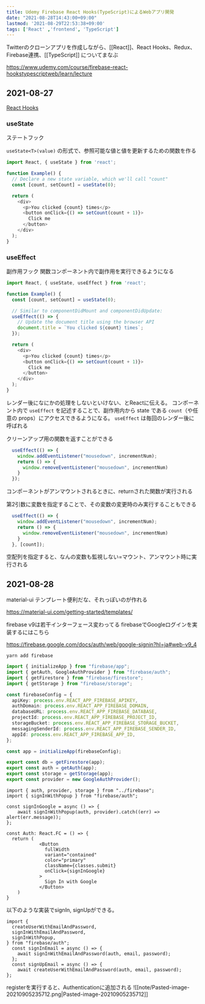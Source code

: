 ```yaml
---
title: Udemy Firebase React Hooks(TypeScript)によるWebアプリ開発
date: "2021-08-28T14:43:00+09:00"
lastmod: '2021-08-29T22:53:38+09:00'
tags: ['React' ,'frontend', 'TypeScript']
---
```



Twitterのクローンアプリを作成しながら、[[React]]、React Hooks、Redux、Firebase連携、[[TypeScript]] についてまなぶ

<https://www.udemy.com/course/firebase-react-hookstypescriptweb/learn/lecture>

## 2021-08-27

[React Hooks](https://ja.reactjs.org/docs/hooks-overview.html)

### useState

ステートフック

`useState<T>(value)` の形式で、参照可能な値と値を更新するための関数を作る

```typescript
import React, { useState } from 'react';

function Example() {
  // Declare a new state variable, which we'll call "count"
  const [count, setCount] = useState(0);

  return (
    <div>
      <p>You clicked {count} times</p>
      <button onClick={() => setCount(count + 1)}>
        Click me
      </button>
    </div>
  );
}
```

### useEffect

副作用フック  関数コンポーネント内で副作用を実行できるようになる

```typescript
import React, { useState, useEffect } from 'react';

function Example() {
  const [count, setCount] = useState(0);

  // Similar to componentDidMount and componentDidUpdate:
  useEffect(() => {
    // Update the document title using the browser API
    document.title = `You clicked ${count} times`;
  });

  return (
    <div>
      <p>You clicked {count} times</p>
      <button onClick={() => setCount(count + 1)}>
        Click me
      </button>
    </div>
  );
}

```

レンダー後になにかの処理をしないといけない、とReactに伝える。
コンポーネント内で `useEffect` を記述することで、副作用内から state である `count`（や任意の props）にアクセスできるようになる。
`useEffect` は毎回のレンダー後に呼ばれる

クリーンアップ用の関数を返すことができる

```typescript
  useEffect(() => {
    window.addEventListener("mousedown", incrementNum);
    return () => {
      window.removeEventListener("mousedown", incrementNum)
    }
  });
```

コンポーネントがアンマウントされるときに、returnされた関数が実行される

第2引数に変数を指定することで、その変数の変更時のみ実行することもできる

```typescript
  useEffect(() => {
    window.addEventListener("mousedown", incrementNum);
    return () => {
      window.removeEventListener("mousedown", incrementNum)
    }
  }, [count]);
```

空配列を指定すると、なんの変数も監視しない=マウント、アンマウント時に実行される

## 2021-08-28

material-ui テンプレート便利だな、それっぽいのが作れる

<https://material-ui.com/getting-started/templates/>

firebase v9は若干インターフェース変わってる
firebaseでGoogleログインを実装するにはこちら

<https://firebase.google.com/docs/auth/web/google-signin?hl=ja#web-v9_4>

```shell
yarn add firebase
```

```typescript:firebase.ts
import { initializeApp } from "firebase/app";
import { getAuth, GoogleAuthProvider } from "firebase/auth";
import { getFirestore } from "firebase/firestore";
import { getStorage } from "firebase/storage";

const firebaseConfig = {
  apiKey: process.env.REACT_APP_FIREBASE_APIKEY,
  authDomain: process.env.REACT_APP_FIREBASE_DOMAIN,
  databaseURL: process.env.REACT_APP_FIREBASE_DATABASE,
  projectId: process.env.REACT_APP_FIREBASE_PROJECT_ID,
  storageBucket: process.env.REACT_APP_FIREBASE_STORAGE_BUCKET,
  messagingSenderId: process.env.REACT_APP_FIREBASE_SENDER_ID,
  appId: process.env.REACT_APP_FIREBASE_APP_ID,
};

const app = initializeApp(firebaseConfig);

export const db = getFirestore(app);
export const auth = getAuth(app);
export const storage = getStorage(app);
export const provider = new GoogleAuthProvider();

```

```typescript:Auth.tsx
import { auth, provider, storage } from "../firebase";
import { signInWithPopup } from "firebase/auth";

const signInGoogle = async () => {
    await signInWithPopup(auth, provider).catch((err) => alert(err.message));
};

const Auth: React.FC = () => {
  return (
            <Button
              fullWidth
              variant="contained"
              color="primary"
              className={classes.submit}
              onClick={signInGoogle}
            >
              Sign In with Google
            </Button>
    )
}

```

以下のような実装でsignIn, signUpができる。

```typescript:Auth.tsx
import {
  createUserWithEmailAndPassword,
  signInWithEmailAndPassword,
  signInWithPopup,
} from "firebase/auth";
  const signInEmail = async () => {
    await signInWithEmailAndPassword(auth, email, password);
  };
  const signUpEmail = async () => {
    await createUserWithEmailAndPassword(auth, email, password);
};

```

registerを実行すると、Authenticationに追加される
![[note/Pasted-image-20210905235712.png|Pasted-image-20210905235712]]
